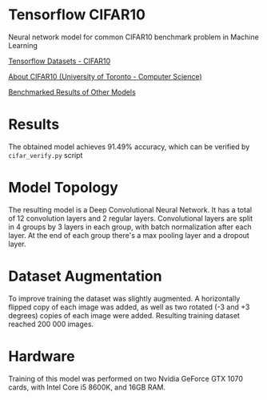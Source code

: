 # Tensorflow CIFAR10

Neural network model for common CIFAR10 benchmark problem in Machine Learning

[Tensorflow Datasets - CIFAR10](https://www.tensorflow.org/datasets/catalog/cifar10)

[About CIFAR10 (University of Toronto - Computer Science)](https://www.cs.toronto.edu/%7Ekriz/cifar.html)

[Benchmarked Results of Other Models](http://rodrigob.github.io/are_we_there_yet/build/classification_datasets_results.html#43494641522d3130)

# Results

The obtained model achieves 91.49% accuracy, which can be verified by ```cifar_verify.py``` script

# Model Topology

The resulting model is a Deep Convolutional Neural Network. 
It has a total of 12 convolution layers and 2 regular layers.
Convolutional layers are split in 4 groups by 3 layers in each group, with batch normalization after each layer. 
At the end of each group there's a max pooling layer and a dropout layer.

# Dataset Augmentation

To improve training the dataset was slightly augmented. 
A horizontally flipped copy of each image was added, as well as two rotated (-3 and +3 degrees) copies of each image were added. 
Resulting training dataset reached 200 000 images.

# Hardware
Training of this model was performed on two Nvidia GeForce GTX 1070 cards, with Intel Core i5 8600K, and 16GB RAM.